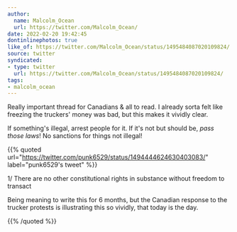 ```yaml
---
author:
  name: Malcolm_Ocean
  url: https://twitter.com/Malcolm_Ocean/
date: 2022-02-20 19:42:45
dontinlinephotos: true
like_of: https://twitter.com/Malcolm_Ocean/status/1495484087020109824/
source: twitter
syndicated:
- type: twitter
  url: https://twitter.com/Malcolm_Ocean/status/1495484087020109824/
tags:
- malcolm_ocean
---
```


Really important thread for Canadians &amp; all to read. I already sorta felt like freezing the truckers' money was bad, but this makes it vividly clear.



If something's illegal, arrest people for it. If it's not but should be, *pass those laws*! No sanctions for things not illegal! 

{{% quoted url="https://twitter.com/punk6529/status/1494444624630403083/" label="punk6529's tweet" %}}

1/ There are no other constitutional rights in substance without freedom to transact



Being meaning to write this for 6 months, but the Canadian response to the trucker protests is illustrating this so vividly, that today is the day.

{{% /quoted %}}